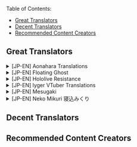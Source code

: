 Table of Contents:
  * [Great Translators](#great-translators)
  * [Decent Translators](#decent-translators)
  * [Recommended Content Creators](#recommended-content-creators)

## Great Translators

<details>
 <summary>[JP-EN] Aonahara Translations</summary>
 
 ![Channel picture](https://yt3.ggpht.com/a/AATXAJy2sZMYEaXTS66dNL2UR1-de3rWzUL3EBRaaZdz=s88-c-k-c0x00ffffff-no-rj)
 
- **Link to channel:**  
  [Aonahara Translations](https://www.youtube.com/channel/UCzD0rLDQQ69DdJfbqDXlB9Q/videos)
  
- **Link to content examples:**  
<a href="http://www.youtube.com/watch?feature=player_embedded&v=z2LqC2y5JCY" target="_blank"><img src="http://img.youtube.com/vi/z2LqC2y5JCY/0.jpg" alt="Thumbnail" width="240" height="180" border="10" /><br><b>Monika’s Trick to Kanata</b></a>  
<a href="http://www.youtube.com/watch?feature=player_embedded&v=GIYsIK5nMMA" target="_blank"><img src="http://img.youtube.com/vi/GIYsIK5nMMA/0.jpg" alt="Thumbnail" width="240" height="180" border="10" /><br><b>Shion cheats on both her fiancée and her new wife with Rushia</b></a>  
<a href="http://www.youtube.com/watch?feature=player_embedded&v=CiEber9E6V4" target="_blank"><img src="http://img.youtube.com/vi/CiEber9E6V4/0.jpg" alt="Thumbnail" width="240" height="180" border="10" /><br><b>Matsuri, Suffering from Success</b></a>  


- **Why should I subscribe to them?**  
foooooood keeps everyone in the basement so the TL quality is good.

- **Does the channel focus on a particular VTuber(s)/groups?**  
Hololive and Nijisanji

- **If any, what errors or issues do you see sometimes? What justification do you have for still recommending them?**  
N/A

- **How do they show a high level of standard?**  
Dedicated Proofreaders, QCs and TLQCs

- **Additional information:**  
[Discord](https://discord.gg/aonahara)

* **[Link to discussion](https://github.com/tl-masterlist/VTuber-Translators-Master-List/issues/16)** 

</details>

<details>
 <summary>[JP-EN] Floating Ghost</summary>
 
 ![Channel picture](https://yt3.ggpht.com/a/AATXAJxld3IMVluIIqWakfo8D1kk_CgT-zLj50ZD9rah=s100-c-k-c0xffffffff-no-rj-mo) 
 
- **Link to channel:**  
  [Floating Ghost](https://www.youtube.com/c/FloatingGhost/)
  
- **Link to content examples:**  
<a href="http://www.youtube.com/watch?feature=player_embedded&v=kGochfhxivM" target="_blank"><img src="http://img.youtube.com/vi/kGochfhxivM/0.jpg" alt="Thumbnail" width="240" height="180" border="10" /><br><b>Amane Kanata meets Tokino Sora and explodes</b></a>  
<a href="http://www.youtube.com/watch?feature=player_embedded&v=FKZ-2iB9iDw" target="_blank"><img src="http://img.youtube.com/vi/FKZ-2iB9iDw/0.jpg" alt="Thumbnail" width="240" height="180" border="10" /><br><b>Amane Kanata asks for Noel's "Sexy voice"</b></a>  
<a href="http://www.youtube.com/watch?feature=player_embedded&v=vLsvWHXf2No" target="_blank"><img src="http://img.youtube.com/vi/vLsvWHXf2No/0.jpg" alt="Thumbnail" width="240" height="180" border="10" /><br><b>Kanatan's sexy-man voice is too much for Sui-chan</b></a>  


- **Why should I subscribe to them?**  
Good to great content, he works hard.

- **Does the channel focus on a particular VTuber(s)/groups?**   
Kanata simp
- **If any, what errors or issues do you see sometimes? What justification do you have for still recommending them?** (e.g. typos, translation errors, bad editing, etc.)
N/A

- **How do they show a high level of standard?**   
N/A

- **Additional information:**  
[Twitter](https://twitter.com/FloatingghostTL)  
[Fediverse](https://kanatan.club/hei)

* **[Link to discussion](https://github.com/tl-masterlist/VTuber-Translators-Master-List/issues/19)** 

</details>

<details>
 <summary>[JP-EN] Hololive Resistance</summary>  
 
 ![Channel picture](https://yt3.ggpht.com/a/AATXAJw1fFKg_5VMPgLbmoEnyx1t29YgMpcfP40-KZwRrw=s88-c-k-c0x00ffffff-no-rj) 
 
- **Link to channel:**  
  [Hololive Resistance](https://www.youtube.com/channel/UCweNMiLJU3IsVUhZM3Uh0vg/videos)
  
- **Link to content examples:**  
  <a href="http://www.youtube.com/watch?feature=player_embedded&v=fawuyeJ7gpc" target="_blank"><img src="http://img.youtube.com/vi/fawuyeJ7gpc/0.jpg" alt="Thumbnail" width="240" height="180" border="10" /><br><b>Channel Video</b></a>  
<a href="http://www.youtube.com/watch?feature=player_embedded&v=OX5J7WeZQKw" target="_blank"><img src="http://img.youtube.com/vi/OX5J7WeZQKw/0.jpg" alt="Thumbnail" width="240" height="180" border="10" /><br><b>Subaru's determination against Sans</b></a>  
<a href="http://www.youtube.com/watch?feature=player_embedded&v=qAeGZIPYXnw" target="_blank"><img src="http://img.youtube.com/vi/qAeGZIPYXnw/0.jpg" alt="Thumbnail" width="240" height="180" border="10" /><br><b>Marine babysits Luna</b></a>  


- **Why should I subscribe to them?**  
High quality, well translated, paranoid quality assurance
- **Does the channel focus on a particular VTuber(s)/groups?**  
Hololive, as the name suggests
- **If any, what errors or issues do you see sometimes? What justification do you have for still recommending them?**  
N/A
- **How do they show a high level of standard?**   
[リク] nandakedo: Hololive Resistance’s quality standard is scary but the team environment is very good and everyone gets along as they strive for quality only, literally re rendered an entire video cause one of the lines didn't feel right 

- **Additional information:**  
[Discord](https://discord.gg/XtCZG8)  
[Twitter](https://twitter.com/HLRDiscord)

* **[Link to discussion](https://github.com/tl-masterlist/VTuber-Translators-Master-List/issues/17)**  

</details>

<details>
  <summary>[JP-EN] lyger VTuber Translations</summary>
 
 ![Channel picture](https://yt3.ggpht.com/a/AATXAJzovb49cVkTMZIS4sdeHO1x1nK3cHqtt4jfwJmw=s100-c-k-c0xffffffff-no-rj-mo)
  
- **Link to channel:**
[lyger VTuber Translations](https://www.youtube.com/channel/UCU0Z5716wQX8IIZVna7G0zg)
  
- **Link to content examples:**

<a href="http://www.youtube.com/watch?feature=player_embedded&v=_L2DsyL06rI" target="_blank"><img src="http://img.youtube.com/vi/_L2DsyL06rI/0.jpg" alt="Thumbnail" width="240" height="180" border="10" /><br><b>5 Minutes of Sleepy Matsuri</b></a>  

<a href="http://www.youtube.com/watch?feature=player_embedded&v=HgRdK_pVUTY" target="_blank"><img src="http://img.youtube.com/vi/HgRdK_pVUTY/0.jpg" alt="Thumbnail" width="240" height="180" border="10" /><br><b>Natsuiro Matsuri – 500k Subs Celebration (FULLY TRANSLATED)</b></a>  

<a href="http://www.youtube.com/watch?feature=player_embedded&v=H36RgkED4ow" target="_blank"><img src="http://img.youtube.com/vi/H36RgkED4ow/0.jpg" alt="Thumbnail" width="240" height="180" border="10" /><br><b>Natsuiro Matsuri – Heart Attack Warning</b></a>  

- **Why should I subscribe to them?**  
Moderator of Matsuri Ch., extremely proficient and experienced fansubber.

- **Does the channel focus on a particular VTuber(s)/groups?**  
Mostly Matsuri content but sometimes also other Hololive members.

- **If any, what errors or issues do you see sometimes? What justification do you have for still recommending them?**  
I haven't seen mistakes so far

- **How do they show a high level of standard?**  
Neutral subs, very accurate translations

- **Additional information:**  
Also contributes subtitles directly to VTuber's videos.
[Twitter](https://twitter.com/LygerT)

- **[Link to discussion](https://github.com/tl-masterlist/VTuber-Translators-Master-List/issues/5)**  
</details>

<details>
 <summary>[JP-EN] Mesugaki</summary>  
 
 ![Channel picture](https://yt3.ggpht.com/a/AATXAJzhm2cycbeFMkfxQ3lQjn6YxlEF1t4S4dzPYDu-=s100-c-k-c0xffffffff-no-rj-mo)
 
- **Link to channel:**  
  [Mesugaki](https://www.youtube.com/channel/UC_B8u8pfpQdSShJY-F22RBA/)
  
- **Link to content examples:**  

<a href="http://www.youtube.com/watch?feature=player_embedded&v=T1Cgq9luSbQ" target="_blank"><img src="http://img.youtube.com/vi/T1Cgq9luSbQ/0.jpg" alt="Thumbnail" width="240" height="180" border="10" /><br><b>Natsuiro Matsuri - Lewd Skirt</b></a>  
<a href="http://www.youtube.com/watch?feature=player_embedded&v=kVfsGtwlXm4" target="_blank"><img src="http://img.youtube.com/vi/kVfsGtwlXm4/0.jpg" alt="Thumbnail" width="240" height="180" border="10" /><br><b>Murasaki Shion's Flawless English and Some Vacation Plans</b></a>  
<a href="http://www.youtube.com/watch?feature=player_embedded&v=sHtiZaewyrg" target="_blank"><img src="http://img.youtube.com/vi/sHtiZaewyrg/0.jpg" alt="Thumbnail" width="240" height="180" border="10" /><br><b>Gibara and Inui Toko's Shopping Date</b></a>  


- **Why should I subscribe to them?**  
Ran by an extremely veteran scanlator of "cultured works". So good I(Yosh) offered to proofread for them, and did.

- **Does the channel focus on a particular VTuber(s)/groups?**  
Shion
- **Especially for the “Decent” category: if any, what errors or issues do you see sometimes? What justification do you have for still recommending them?**  
 VON only uploads like once a year lmao.
- **How do they show a high level of standard?**  
Multiple QC'ers

- **Additional information:**  
[Website](https://mesugaki.com/)

* **[Link to discussion](https://github.com/tl-masterlist/VTuber-Translators-Master-List/issues/7)** 

</details>

<details>
  <summary>[JP-EN] Neko Mikuri 寝込みくり</summary>
  
  ![Channel picture](https://yt3.ggpht.com/a/AATXAJwDk-dQsNpYiKpTlFCnXywGIlyh-UFMUOCiZhRq=s100-c-k-c0xffffffff-no-rj-mo)
  
- **Link to channel:**
  [Neko Mikuri 寝込みくり](https://www.youtube.com/channel/UCZohBcP4HL5UxV4xwY_81YA)
  
- **Link to content examples:**

<a href="http://www.youtube.com/watch?feature=player_embedded&v=EO-QUXU9dHI" target="_blank"><img src="http://img.youtube.com/vi/EO-QUXU9dHI/0.jpg" alt="Thumbnail" width="240" height="180" border="10" /><br><b>Pekora, Aqua, Marine, Rion, Shiina, Patra, Ui & Tamaki play Project Winter</b></a>  

<a href="http://www.youtube.com/watch?feature=player_embedded&v=eNh79KQU4zI" target="_blank"><img src="http://img.youtube.com/vi/eNh79KQU4zI/0.jpg" alt="Thumbnail" width="240" height="180" border="10" /><br><b>Usada Pekora plays Emily Wants to Play! Best moments</b></a>  

<a href="http://www.youtube.com/watch?feature=player_embedded&v=DfvMPRDrqbE" target="_blank"><img src="http://img.youtube.com/vi/DfvMPRDrqbE/0.jpg" alt="Thumbnail" width="240" height="180" border="10" /><br><b>Tsukino Mito watches infamous horror movie "The Human Centipede" HIGHLIGHTS!</b></a>  



- **Why should I subscribe to them?**  
Self explanatory. But honestly, Mikuri makes mistakes all the time, minor ones that don't ruin the meaning or construe it. I point them out to him all the time and he takes it at face value. I(Yosh) respect that. And his editing efforts are arguably the best in the scene.

- **Does the channel focus on a particular VTuber(s)/groups?**  
Lot's of Pekora content, does a fair bit of non-peko as well

- **If any, what errors or issues do you see sometimes? What justification do you have for still recommending them?**  
As mentioned before, mistakes made but minor ones. They're also open to feedback.

- **How do they show a high level of standard?**  
Goes back and fixes translation errors

- **Additional information:**  
[Discord](https://discord.gg/zRPpzw2)  

- **[Link to discussion](https://github.com/tl-masterlist/VTuber-Translators-Master-List/issues/6)**  
</details>


## Decent Translators

## Recommended Content Creators
